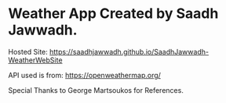 # Weather App Created by Saadh Jawwadh.

Hosted Site: https://saadhjawwadh.github.io/SaadhJawwadh-WeatherWebSite

API used is from: https://openweathermap.org/

Special Thanks to George Martsoukos for References.
